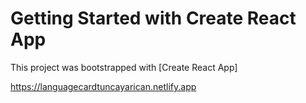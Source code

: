 # Getting Started with Create React App

This project was bootstrapped with [Create React App]


https://languagecardtuncayarican.netlify.app
